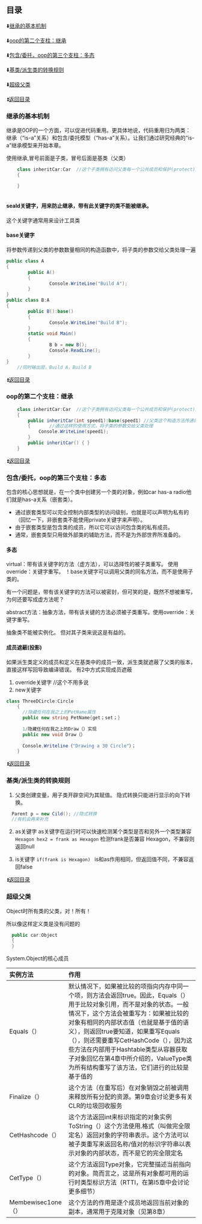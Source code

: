 

<p id="title"></p>

## 目录

:arrow_down:<a href="#01">继承的基本机制</a>

:arrow_down:<a href="#02">oop的第二个支柱：继承</a>

:arrow_down:<a href="#03">包含/委托，oop的第三个支柱：多态</a>

:arrow_down:<a href="#04">基类/派生类的转换规则</a>

:arrow_down:<a href="#05">超级父类</a>




<p id="01"></p>

:arrow_double_up:<a href="#title">返回目录</a>

### 继承的基本机制
继承是0OP的一个方面，可以促进代码重用。更具体地说，代码重用归为两类：   
继承（“is-a”关系）和包含/委托模型（“has-a”关系）。让我们通过研究经典的“is-a”继承模型来开始本章。

使用继承,冒号前面是子类，冒号后面是基类（父类）
```csharp 
    class inheritCar:Car  //这个子类拥有访问父类每一个公共成员和保护(protect)成员的权力。
    {

    }
    
```

#### seald关键字，用来防止继承，带有此关键字的类不能被继承。
这个关键字通常用来设计工具类

#### base关键字
将参数传递到父类的参数数量相同的构造函数中，将子类的参数交给父类处理一遍
```csharp
public class A
{
        public A()
        {
                Console.WriteLine("Build A");
        }
}
public class B:A
{
        public B():base()
        {
                Console.WriteLine("Build B");
        }
        static void Main()
        {
                B b = new B();
                Console.ReadLine();
        }
}
    //同时输出层，Build A，Build B
```


<p id="02"></p>

:arrow_double_up:<a href="#title">返回目录</a>

### oop的第二个支柱：继承

```csharp
    class inheritCar:Car  //这个子类拥有访问父类每一个公共成员和保护(protect)成员的权力。
    {
        public inheritCar(int speed1):base(speed1) //父类这个构造方法传递的是多少，这个speed1值就是多少
        {       //通过这样的使用方式，将子类的参数交给父类处理
            Console.WriteLine(speed1);
        }
        public inheritCar() { }
    }
```



<p id="03"></p>

:arrow_double_up:<a href="#title">返回目录</a>

### 包含/委托，oop的第三个支柱：多态
包含的核心思想就是，在一个类中创建另一个类的对象，例如car has-a radio他们就是has-a关系（嵌套类）。
* 通过嵌套类型可以完全控制内部类型的访问级别，也就是可以声明为私有的（回忆一下，非嵌套类不能使用private关键字来声明）。
* 由于嵌套类型是包含类的成员，所以它可以访问包含类的私有成员。
* 通常，嵌套类型只用做外部类的辅助方法，而不是为外部世界所准备的。



#### 多态
virtual：带有该关键字的方法（虚方法），可以选择性的被子类重写。 使用override：关键字重写。
！base关键字可以调用父类的同名方法，而不是使用子类的。

有一个问题是，带有该关键字的方法可以被密封，但可笑的是，既然不想被重写，为何还要写成虚方法呢？


abstract方法：抽象方法，带有该关键的方法必须被子类重写。使用override：关键字重写。

抽象类不能被实例化。 但对其子类来说这是有益的。


#### 成员遮蔽(投影)
如果派生类定义的成员和定义在基类中的成员一致，派生类就遮蔽了父类的版本，直接这样写回导致编译错误。
有2中方式实现成员遮蔽
1. override关键字 //这个不用多说
2. new关键字
```csharp
class ThreeDCircle:Circle
    {
      //隐藏任何在我之上的PetName属性
      public new string PetName{get；set；}
      
      1/隐藏任何在我之上的Draw（）实现
      public new void Draw（）
      
      Console.Writeline（"Drawing a 30 Circle"）；
    }
```

<p id="04"></p>

:arrow_double_up:<a href="#title">返回目录</a>

### 基类/派生类的转换规则
1. 父类创建变量，用子类开辟空间为其赋值。 隐式转换只能进行显示的向下转换。
```csharp
  Parent p = new Cild(); //隐式转换
  //有机会再来补充
```


2. as关键字
as关键字在运行时可以快速检测某个类型是否和另外一个类型兼容
` Hexagon hex2 = frank as Hexagon` 检测frank是否兼容 Hexagon，不兼容则返回null


3. is关键字
`if(frank is Hexagon) `  is和as作用相同，但返回值不同，不兼容返回false




<p id="05"></p>

:arrow_double_up:<a href="#title">返回目录</a>

### 超级父类
Object时所有类的父类，对！所有！

所以像这样定义类是没有问题的
```csharp
  public car:Object
  {
  }
```

System.Object的核心成员

|实例方法|作用|
|:--|:--|
Equals（）|默认情况下，如果被比较的项指向内存中同一个项，则方法会返回true。因此，Equals（）用于比较对象引用，而不是对象的状态。一般情况下，这个方法会被重写为：如果被比较的对象有相同的内部状态值（也就是基于值的语义），则返回true要知道，如果重写Equals（），则还需要重写CetHashCode（），因为这些方法在内部用于Hashtable类型从容器获取子对象回忆在第4章中所介绍的，ValueType类为所有结构重写了该方法，它们进行的比较是基于值的
Finalize（）|这个方法（在重写后）在对象销毁之前被调用来释放所有分配的资源。第9章会讨论更多有关CLR的垃圾回收服务
CetHashcode（）|这个方法返回int来标识指定的对象实例ToString（）这个方法使用<namespace>.<type name>格式（叫做完全限定名）返回对象的字符串表示。这个方法可以被子类重写来返回名称/值对的标识字符串以表示对象的内部状态，而不是它的完全限定名
CetType（）|这个方法返回Type对象，它完整描述当前指向的对象。简而言之，这是所有对象都可用的运行时类型标识方法（RTTI，在第l5章中会讨论更多细节）
Membewisec1one（）|这个方法的作用是逐个成员地返回当前对象的副本，通常用于克隆对象（见第8章）


